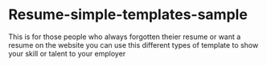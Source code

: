 # Resume-simple-templates-sample



This is for those people who always forgotten theier resume or want a resume on the website you can use this different types of template to show your skill or talent to your employer
